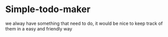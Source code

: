 # Simple-todo-maker
we alway have something that need to do, it would be nice to keep track of them in a easy and friendly way
